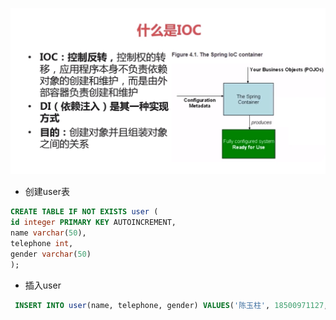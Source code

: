 ![什么是IOC](img.png)

- 创建user表
``` sql
CREATE TABLE IF NOT EXISTS user (
id integer PRIMARY KEY AUTOINCREMENT,
name varchar(50),
telephone int,
gender varchar(50)
);
```
- 插入user
``` sql
 INSERT INTO user(name, telephone, gender) VALUES('陈玉柱', 18500971127, '男');
```